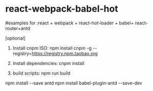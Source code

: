 
# react-webpack-babel-hot
#examples for :react + webpack + react-hot-loader + babel+ react-router+antd

[optional]
1. Install cnpm ISO:
npm install cnpm -g --registry=https://registry.npm.taobao.org

2. Install dependencies:
cnpm install

3. build scripts:
npm run build




npm install --save antd
npm install babel-plugin-antd --save-dev
